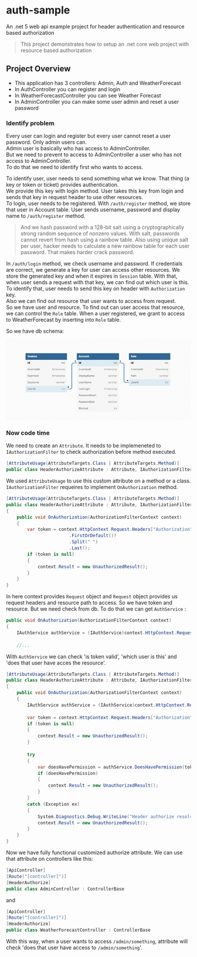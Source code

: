 # auth-sample
An .net 5 web api example project for header authentication and resource based authorization  


> This project demonstrates how to setup an .net core web project with resource based authorization

## Project Overview
- This application has 3 controllers: Admin, Auth and WeatherForecast
- In AuthController you can register and login 
- In WeatherForecastController you can see Weather Forecast
- In AdminController you can make some user admin and reset a user password

### Identify problem 
Every user can login and register but every user cannot reset a user password. Only admin users can.  
Admin user is basically who has access to AdminController.  
But we need to prevent to access to AdminController a user who has not access to AdminController.  
To do that we need to identify first who wants to access.  

To identify user, user needs to send something what we know. That thing (a key or token or ticket) provides authentication.  
We provide this key with login method. User takes this key from login and sends that key in request header to use other resources.  
To login, user needs to be registered. With `/auth/register` method, we store that user in Account table.
User sends username, password and display name to `/auth/register` method.  
> And we hash password with a 128-bit salt using a cryptographically strong random sequence of nonzero values. With salt, passwords cannot revert from hash using a rainbow table. Also using unique salt per user, hacker needs to calculate a new rainbow table for each user password. That makes harder crack password.  

In `/auth/login` method, we check username and password. If credentials are correct, we generate a key for user can access other resources.
We store the generated key and when it expires in `Session` table. With that, when user sends a request with that key, we can find out which user is this.  
To identify that, user needs to send this key on header with `Authorization` key.  
Also we can find out resource that user wants to access from request.  
So we have user and resource. To find out can user access that resource, we can control the `Role` table. When a user registered, we grant to access to WeatherForecast by inserting into `Role` table. 

So we have db schema:  

![Database diagram](db-diagram.png)  

### Now code time  
We need to create an `Attribute`. It needs to be implemeneted to `IAuthorizationFilter` to check authorization before method executed.

````csharp
[AttributeUsage(AttributeTargets.Class | AttributeTargets.Method)]
public class HeaderAuthorizeAttribute : Attribute, IAuthorizationFilter
````

We used `AttributeUsage` to use this custom attribute on a method or a class. `IAuthorizationFilter` requeires to implement `OnAuthorization` method.

````csharp
[AttributeUsage(AttributeTargets.Class | AttributeTargets.Method)]
public class HeaderAuthorizeAttribute : Attribute, IAuthorizationFilter
{
    public void OnAuthorization(AuthorizationFilterContext context)
    {
        var token = context.HttpContext.Request.Headers["Authorization"]
                        .FirstOrDefault()?
                        .Split(" ")
                        .Last();
        if (token is null)
        {
            context.Result = new UnauthorizedResult();
        }
    }
}
````

In here context provides `Request` object and `Request` object provides us request headers and resource path to access. 
So we have token and resource. But we need check from db. To do that we can get `AuthService` :

````csharp
public void OnAuthorization(AuthorizationFilterContext context)
{
    IAuthService authService = (IAuthService)context.HttpContext.RequestServices.GetService(typeof(IAuthService));
    
    //...
````

With `AuthService` we can check 'is token valid', 'which user is this' and 'does that user have acces the resource'.

````csharp
[AttributeUsage(AttributeTargets.Class | AttributeTargets.Method)]
public class HeaderAuthorizeAttribute : Attribute, IAuthorizationFilter
{
    public void OnAuthorization(AuthorizationFilterContext context)
    {
        IAuthService authService = (IAuthService)context.HttpContext.RequestServices.GetService(typeof(IAuthService));

        var token = context.HttpContext.Request.Headers["Authorization"].FirstOrDefault()?.Split(" ").Last();
        if (token is null)
        {
            context.Result = new UnauthorizedResult();
        }

        try
        {
            var doesHavePermission = authService.DoesHavePermission(token,context.HttpContext.Request.Path);
            if (doesHavePermission)
            {
                context.Result = new UnauthorizedResult();
            }
        }
        catch (Exception ex)
        {
            System.Diagnostics.Debug.WriteLine("Header authorize resolve error: " + ex.Message);
            context.Result = new UnauthorizedResult();
        }
    }
}
````

Now we have fully functional customized authorize attribute. We can use that attribute on controllers like this: 

````csharp
[ApiController]
[Route("[controller]")]
[HeaderAuthorize]
public class AdminController : ControllerBase
````
and 
````csharp
[ApiController]
[Route("[controller]")]
[HeaderAuthorize]
public class WeatherForecastController : ControllerBase
````

With this way, when a user wants to access `/admin/something`, attribute will check 'does that user have access to `/admin/something`'.

